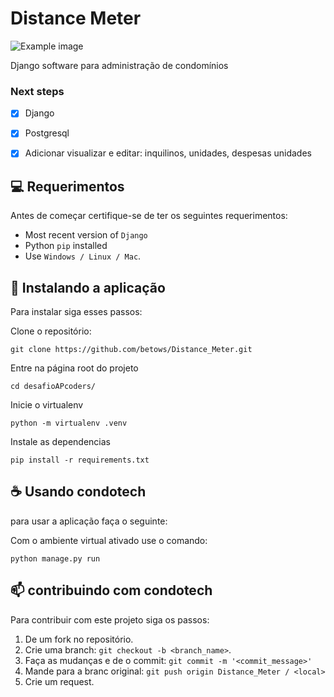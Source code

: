 # Distance Meter

<img src="example.png" alt="Example image">

Django software para administração de condomínios
### Next steps

- [x] Django 
- [x] Postgresql
- [x] Adicionar visualizar e editar: inquilinos, unidades, despesas unidades


## 💻 Requerimentos

Antes de começar certifique-se de ter os seguintes requerimentos: 

* Most recent version of `Django`
* Python `pip` installed 
* Use  `Windows / Linux / Mac`.

## 🚀 Instalando a aplicação

Para instalar siga esses passos: 

Clone o repositório:
```
git clone https://github.com/betows/Distance_Meter.git
```

Entre na página root do projeto
```
cd desafioAPcoders/
```
Inicie o virtualenv 
```
python -m virtualenv .venv
```
Instale as dependencias
```
pip install -r requirements.txt
```

## ☕ Usando condotech

para usar a aplicação faça o seguinte:

Com o ambiente virtual ativado use o comando:
```
python manage.py run
```


## 📫 contribuindo com condotech

Para contribuir com este projeto siga os passos:

1. De um fork no repositório.
2. Crie uma branch: `git checkout -b <branch_name>`.
3. Faça as mudanças e de o commit: `git commit -m '<commit_message>'`
4. Mande para a branc original: `git push origin Distance_Meter / <local>`
5. Crie um request.


